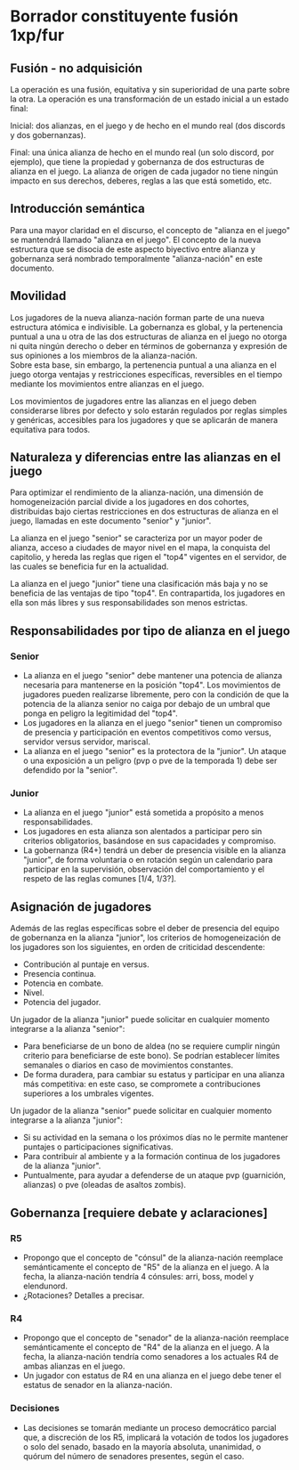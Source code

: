 # Borrador constituyente fusión 1xp/fur

## Fusión - no adquisición

La operación es una fusión, equitativa y sin superioridad de una parte sobre la otra. La operación es una transformación de un estado inicial a un estado final:

Inicial: dos alianzas, en el juego y de hecho en el mundo real (dos discords y dos gobernanzas).

Final: una única alianza de hecho en el mundo real (un solo discord, por ejemplo), que tiene la propiedad y gobernanza de dos estructuras de alianza en el juego. La alianza de origen de cada jugador no tiene ningún impacto en sus derechos, deberes, reglas a las que está sometido, etc.

## Introducción semántica

Para una mayor claridad en el discurso, el concepto de "alianza en el juego" se mantendrá llamado "alianza en el juego". El concepto de la nueva estructura que se disocia de este aspecto biyectivo entre alianza y gobernanza será nombrado temporalmente "alianza-nación" en este documento.

## Movilidad

Los jugadores de la nueva alianza-nación forman parte de una nueva estructura atómica e indivisible. La gobernanza es global, y la pertenencia puntual a una u otra de las dos estructuras de alianza en el juego no otorga ni quita ningún derecho o deber en términos de gobernanza y expresión de sus opiniones a los miembros de la alianza-nación.  
Sobre esta base, sin embargo, la pertenencia puntual a una alianza en el juego otorga ventajas y restricciones específicas, reversibles en el tiempo mediante los movimientos entre alianzas en el juego.

Los movimientos de jugadores entre las alianzas en el juego deben considerarse libres por defecto y solo estarán regulados por reglas simples y genéricas, accesibles para los jugadores y que se aplicarán de manera equitativa para todos.

## Naturaleza y diferencias entre las alianzas en el juego

Para optimizar el rendimiento de la alianza-nación, una dimensión de homogeneización parcial divide a los jugadores en dos cohortes, distribuidas bajo ciertas restricciones en dos estructuras de alianza en el juego, llamadas en este documento "senior" y "junior".

La alianza en el juego "senior" se caracteriza por un mayor poder de alianza, acceso a ciudades de mayor nivel en el mapa, la conquista del capitolio, y hereda las reglas que rigen el "top4" vigentes en el servidor, de las cuales se beneficia fur en la actualidad.

La alianza en el juego "junior" tiene una clasificación más baja y no se beneficia de las ventajas de tipo "top4". En contrapartida, los jugadores en ella son más libres y sus responsabilidades son menos estrictas.

## Responsabilidades por tipo de alianza en el juego

### Senior

* La alianza en el juego "senior" debe mantener una potencia de alianza necesaria para mantenerse en la posición "top4". Los movimientos de jugadores pueden realizarse libremente, pero con la condición de que la potencia de la alianza senior no caiga por debajo de un umbral que ponga en peligro la legitimidad del "top4".
* Los jugadores en la alianza en el juego "senior" tienen un compromiso de presencia y participación en eventos competitivos como versus, servidor versus servidor, mariscal.
* La alianza en el juego "senior" es la protectora de la "junior". Un ataque o una exposición a un peligro (pvp o pve de la temporada 1) debe ser defendido por la "senior".

### Junior

* La alianza en el juego "junior" está sometida a propósito a menos responsabilidades.
* Los jugadores en esta alianza son alentados a participar pero sin criterios obligatorios, basándose en sus capacidades y compromiso.
* La gobernanza (R4+) tendrá un deber de presencia visible en la alianza "junior", de forma voluntaria o en rotación según un calendario para participar en la supervisión, observación del comportamiento y el respeto de las reglas comunes [1/4, 1/3?].

## Asignación de jugadores

Además de las reglas específicas sobre el deber de presencia del equipo de gobernanza en la alianza "junior", los criterios de homogeneización de los jugadores son los siguientes, en orden de criticidad descendente:

* Contribución al puntaje en versus.
* Presencia continua.
* Potencia en combate.
* Nivel.
* Potencia del jugador.

Un jugador de la alianza "junior" puede solicitar en cualquier momento integrarse a la alianza "senior":
* Para beneficiarse de un bono de aldea (no se requiere cumplir ningún criterio para beneficiarse de este bono). Se podrían establecer límites semanales o diarios en caso de movimientos constantes.
* De forma duradera, para cambiar su estatus y participar en una alianza más competitiva: en este caso, se compromete a contribuciones superiores a los umbrales vigentes.

Un jugador de la alianza "senior" puede solicitar en cualquier momento integrarse a la alianza "junior":
* Si su actividad en la semana o los próximos días no le permite mantener puntajes o participaciones significativas.
* Para contribuir al ambiente y a la formación continua de los jugadores de la alianza "junior".
* Puntualmente, para ayudar a defenderse de un ataque pvp (guarnición, alianzas) o pve (oleadas de asaltos zombis).

## Gobernanza [requiere debate y aclaraciones]

### R5
* Propongo que el concepto de "cónsul" de la alianza-nación reemplace semánticamente el concepto de "R5" de la alianza en el juego. A la fecha, la alianza-nación tendría 4 cónsules: arri, boss, model y elendunord.
* ¿Rotaciones? Detalles a precisar.

### R4
* Propongo que el concepto de "senador" de la alianza-nación reemplace semánticamente el concepto de "R4" de la alianza en el juego. A la fecha, la alianza-nación tendría como senadores a los actuales R4 de ambas alianzas en el juego.
* Un jugador con estatus de R4 en una alianza en el juego debe tener el estatus de senador en la alianza-nación.

### Decisiones
* Las decisiones se tomarán mediante un proceso democrático parcial que, a discreción de los R5, implicará la votación de todos los jugadores o solo del senado, basado en la mayoría absoluta, unanimidad, o quórum del número de senadores presentes, según el caso.
